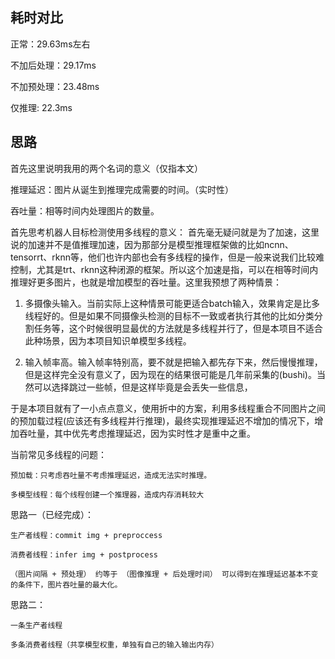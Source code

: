 

## 耗时对比

正常：29.63ms左右

不加后处理：29.17ms

不加预处理：23.48ms

仅推理: 22.3ms


## 思路

首先这里说明我用的两个名词的意义（仅指本文）

推理延迟：图片从诞生到推理完成需要的时间。（实时性）

吞吐量：相等时间内处理图片的数量。



首先思考机器人目标检测使用多线程的意义：
    首先毫无疑问就是为了加速，这里说的加速并不是值推理加速，因为那部分是模型推理框架做的比如ncnn、tensorrt、rknn等，他们也许内部也会有多线程的操作，但是一般来说我们比较难控制，尤其是trt、rknn这种闭源的框架。所以这个加速是指，可以在相等时间内推理好更多图片，也就是增加模型的吞吐量。这里我预想了两种情景：

1. 多摄像头输入。当前实际上这种情景可能更适合batch输入，效果肯定是比多线程好的。但是如果不同摄像头检测的目标不一致或者执行其他的比如分类分割任务等，这个时候很明显最优的方法就是多线程并行了，但是本项目不适合此种场景，因为本项目知识单模型多线程。

2. 输入帧率高。输入帧率特别高，要不就是把输入都先存下来，然后慢慢推理，但是这样完全没有意义了，因为现在的结果很可能是几年前采集的(bushi)。当然可以选择跳过一些帧，但是这样毕竟是会丢失一些信息，


于是本项目就有了一小点点意义，使用折中的方案，利用多线程重合不同图片之间的预加载过程(应该还有多线程并行推理)，最终实现推理延迟不增加的情况下，增加吞吐量，其中优先考虑推理延迟，因为实时性才是重中之重。

当前常见多线程的问题：

    预加载：只考虑吞吐量不考虑推理延迟，造成无法实时推理。

    多模型线程：每个线程创建一个推理器，造成内存消耗较大


思路一（已经完成）：

    生产者线程：commit img + preproccess

    消费者线程：infer img + postprocess

    （图片间隔 + 预处理） 约等于 （图像推理 + 后处理时间） 可以得到在推理延迟基本不变的条件下，图片吞吐量的最大化。


思路二：

    一条生产者线程

    多条消费者线程（共享模型权重，单独有自己的输入输出内存）

